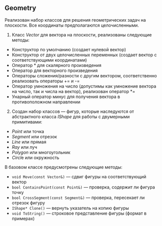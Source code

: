 ## Geometry

 Реализован набор классов для решения геометрических задач на плоскости. Все координаты предполагаются целочисленными.

1. Класс _Vector_ для вектора на плоскости, реализованы следующие методы:
* Конструктор по умолчанию (создает нулевой вектор)
* Конструктор от двух целочисленных переменных (создает вектор с соответствующими координатами)
* Оператор * для скалярного произведения
* Оператор  для векторного произведения
* Операторы сложения/разности с другим вектором, соответственно реализовать операторы += и -=
* Оператор умножения на число (допустимы как умножение вектора на число, так и числа на вектор), реализован оператор *=
* Унарный оператор минус для получения вектора в противоположном направлении 
2. Создан набор классов — фигур, которые наследуются от абстрактного класса _IShape_ для работы с двумерными примитивами:
* _Point_ или точка
* _Segment_ или отрезок
* _Line_ или прямая
* _Ray_ или луч
* _Polygon_ или многоугольник
* *Circl*e или окружность

В базовом классе предусмотрены следующие методы:

* `void Move(const Vector&)` — сдвиг фигуры на соответствующий вектор
* `bool ContainsPoint(const Point&)` — проверка, содержит ли фигура точку
* `bool CrossSegment(const Segment&)` — проверка, пересекает ли отрезок фигуру
* `IShape* Clone()` — вернуть указатель на копию фигуры
* `void ToString()` — строковое представление фигуры (формат в примерах)
